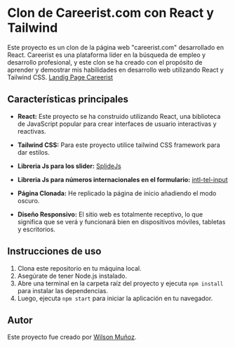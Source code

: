 # Clon de Careerist.com con React y Tailwind

Este proyecto es un clon de la página web "careerist.com" desarrollado en React. Careerist es una plataforma líder en la búsqueda de empleo y desarrollo profesional, y este clon se ha creado con el propósito de aprender y demostrar mis habilidades en desarrollo web utilizando React y Tailwind CSS.
[Landig Page Careerist](https://i.ibb.co/zxWZxcm/clon-careerist.png)

## Características principales

- **React:** Este proyecto se ha construido utilizando React, una biblioteca de JavaScript popular para crear interfaces de usuario interactivas y reactivas.

- **Tailwind CSS:** Para este proyecto utilice tailwind CSS framework para dar estilos.

- **Libreria Js para los slider:** [SplideJs](https://splidejs.com/)

- **Libreria Js para números internacionales en el formulario:** [intl-tel-input](https://intl-tel-input.com/)

- **Página Clonada:** He replicado la página de inicio añadiendo el modo oscuro.

- **Diseño Responsivo:** El sitio web es totalmente receptivo, lo que significa que se verá y funcionará bien en dispositivos móviles, tabletas y escritorios.

## Instrucciones de uso

1. Clona este repositorio en tu máquina local.
2. Asegúrate de tener Node.js instalado.
3. Abre una terminal en la carpeta raíz del proyecto y ejecuta `npm install` para instalar las dependencias.
4. Luego, ejecuta `npm start` para iniciar la aplicación en tu navegador.


## Autor

Este proyecto fue creado por [Wilson Muñoz](https://wilsonweb.netlify.app/).

